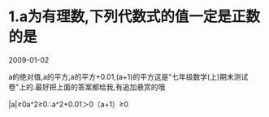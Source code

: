 # 1.a为有理数,下列代数式的值一定是正数的是
2009-01-02


a的绝对值,a的平方,a的平方+0.01,(a+1)的平方这是"七年级数学(上)期末测试卷"上的.最好把上面的答案都给我,有追加悬赏的哦


|a|≥0a^2≥0∴a^2+0.01＞0（a+1）≥0
